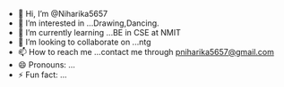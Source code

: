 - 👋 Hi, I’m @Niharika5657
- 👀 I’m interested in ...Drawing,Dancing.
- 🌱 I’m currently learning ...BE in CSE at NMIT
- 💞️ I’m looking to collaborate on ...ntg
- 📫 How to reach me ...contact me through pniharika5657@gmail.com
- 😄 Pronouns: ...
- ⚡ Fun fact: ...

<!---
Niharika5657/Niharika5657 is a ✨ special ✨ repository because its `README.md` (this file) appears on your GitHub profile.
You can click the Preview link to take a look at your changes.
--->
